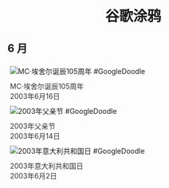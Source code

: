 
<h1 align="center"> 谷歌涂鸦 </h1>




## 6 月

<div class="image">


<img src="" alt="MC·埃舍尔诞辰105周年 #GoogleDoodle" style="margin: 5px"/>
<div class="info" style="font-size: 14px; color:#333333; margin:5px"><div class="title">MC·埃舍尔诞辰105周年</div><div class="date">2003年6月16日</div></div>

<img src="" alt="2003年父亲节 #GoogleDoodle" style="margin: 5px"/>
<div class="info" style="font-size: 14px; color:#333333; margin:5px"><div class="title">2003年父亲节</div><div class="date">2003年6月14日</div></div>

<img src="" alt="2003年意大利共和国日 #GoogleDoodle" style="margin: 5px"/>
<div class="info" style="font-size: 14px; color:#333333; margin:5px"><div class="title">2003年意大利共和国日</div><div class="date">2003年6月2日</div></div>

</div>








